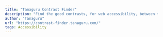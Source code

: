 ```yaml
---
title: "Tanaguru Contrast Finder"
description: "Find the good contrasts, for web accessibility, between two colors. "
author: "Tanaguru"
url: "https://contrast-finder.tanaguru.com/"
tags: Accessibility
---
```

